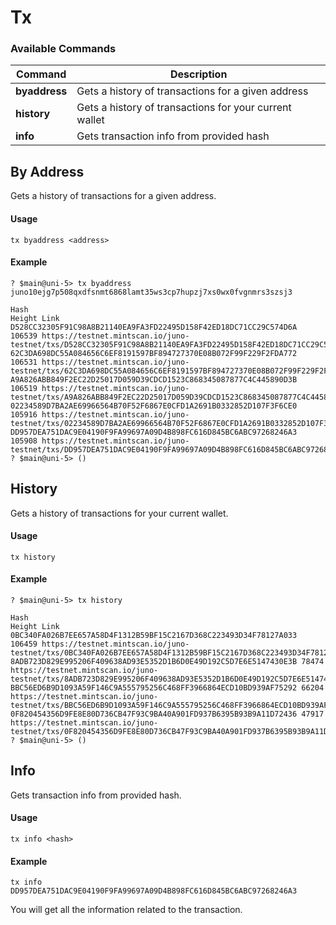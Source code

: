 # Tx

### Available Commands <a href="#available-commands" id="available-commands"></a>

| Command       | Description                                            |
| ------------- | ------------------------------------------------------ |
| **byaddress** | Gets a history of transactions for a given address     |
| **history**   | Gets a history of transactions for your current wallet |
| **info**      | Gets transaction info from provided hash               |

## By Address

Gets a history of transactions for a given address.

#### Usage

```
tx byaddress <address>
```

#### Example

```
? $main@uni-5> tx byaddress juno10ejg7p508qxdfsnmt6868lamt35ws3cp7hupzj7xs0wx0fvgnmrs3szsj3

Hash                                                             Height Link                                                                                                         
D528CC32305F91C98A8B21140EA9FA3FD22495D158F42ED18DC71CC29C574D6A 106539 https://testnet.mintscan.io/juno-testnet/txs/D528CC32305F91C98A8B21140EA9FA3FD22495D158F42ED18DC71CC29C574D6A
62C3DA698DC55A084656C6EF8191597BF894727370E08B072F99F229F2FDA772 106531 https://testnet.mintscan.io/juno-testnet/txs/62C3DA698DC55A084656C6EF8191597BF894727370E08B072F99F229F2FDA772
A9A826ABB849F2EC22D25017D059D39CDCD1523C868345087877C4C445890D3B 106519 https://testnet.mintscan.io/juno-testnet/txs/A9A826ABB849F2EC22D25017D059D39CDCD1523C868345087877C4C445890D3B
02234589D7BA2AE69966564B70F52F6867E0CFD1A2691B0332852D107F3F6CE0 105916 https://testnet.mintscan.io/juno-testnet/txs/02234589D7BA2AE69966564B70F52F6867E0CFD1A2691B0332852D107F3F6CE0
DD957DEA751DAC9E04190F9FA99697A09D4B898FC616D845BC6ABC97268246A3 105908 https://testnet.mintscan.io/juno-testnet/txs/DD957DEA751DAC9E04190F9FA99697A09D4B898FC616D845BC6ABC97268246A3
? $main@uni-5> () 
```

## History

Gets a history of transactions for your current wallet.

#### Usage

```
tx history 
```

#### Example

```
? $main@uni-5> tx history

Hash                                                             Height Link                                                                                                         
0BC340FA026B7EE657A58D4F1312B59BF15C2167D368C223493D34F78127A033 106459 https://testnet.mintscan.io/juno-testnet/txs/0BC340FA026B7EE657A58D4F1312B59BF15C2167D368C223493D34F78127A033
8ADB723D829E995206F409638AD93E5352D1B6D0E49D192C5D7E6E5147430E3B 78474  https://testnet.mintscan.io/juno-testnet/txs/8ADB723D829E995206F409638AD93E5352D1B6D0E49D192C5D7E6E5147430E3B
BBC56ED6B9D1093A59F146C9A555795256C468FF3966864ECD10BD939AF75292 66204  https://testnet.mintscan.io/juno-testnet/txs/BBC56ED6B9D1093A59F146C9A555795256C468FF3966864ECD10BD939AF75292
0F820454356D9FE8E80D736CB47F93C9BA40A901FD937B6395B93B9A11D72436 47917  https://testnet.mintscan.io/juno-testnet/txs/0F820454356D9FE8E80D736CB47F93C9BA40A901FD937B6395B93B9A11D72436
? $main@uni-5> () 
```

## Info

Gets transaction info from provided hash.

#### Usage

```
tx info <hash>
```

#### Example

```
tx info DD957DEA751DAC9E04190F9FA99697A09D4B898FC616D845BC6ABC97268246A3
```

You will get all the information related to the transaction.
